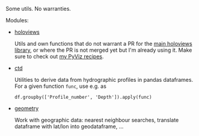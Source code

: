 Some utils. No warranties.

Modules:
- [holoviews](utils/holoviews.py)

  Utils and own functions that do not warrant a PR for the [main holoviews library](https://github.com/pyviz/holoviews), or where the PR is not merged yet but I'm already using it.
  Make sure to check out [my PyViz recipes](https://github.com/poplarShift/pyviz-recipes).

- [ctd](utils/ctd.py)

  Utilities to derive data from hydrographic profiles in pandas dataframes. For a given function `func`, use e.g. as
  ```
  df.groupby(['Profile_number', 'Depth']).apply(func)
  ```

- [geometry](utils/geometry.py)

  Work with geographic data: nearest neighbour searches, translate dataframe with lat/lon into geodataframe, ...
